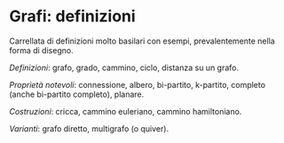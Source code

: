 # Grafi: definizioni

Carrellata di definizioni molto basilari con esempi, prevalentemente nella forma di disegno.

*Definizioni*: grafo, grado, cammino, ciclo, distanza su un grafo.

*Proprietà notevoli*: connessione, albero, bi-partito, k-partito, completo (anche bi-partito completo), planare.

*Costruzioni*: cricca, cammino euleriano, cammino hamiltoniano.

*Varianti*: grafo diretto, multigrafo (o quiver).

